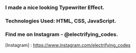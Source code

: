 ### I made a nice looking Typewriter Effect.

### Technologies Used: HTML, CSS, JavaScript.

### Find me on Instagram - @electrifying_codes.

[Instagram] : https://www.instagram.com/electrifying_codes
